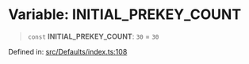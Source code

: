 # Variable: INITIAL\_PREKEY\_COUNT

> `const` **INITIAL\_PREKEY\_COUNT**: `30` = `30`

Defined in: [src/Defaults/index.ts:108](https://github.com/Fokusdotid/Baileys/blob/deec6cc75a88a82eaeedf16b76aa9218b2c772e3/src/Defaults/index.ts#L108)
